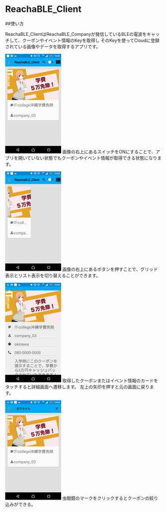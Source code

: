 # ReachaBLE_Client

##使い方

ReachaBLE_ClientはReachaBLE_Companyが発信しているBLEの電波をキャッチして、クーポンやイベント情報のKeyを取得し
そのKeyを使ってCloudに登録されている画像やデータを取得するアプリです。

![ホーム画面](https://github.com/graduation2015/ReachaBLE_Client/blob/master/art/s_Screenshot_2016-02-02-10-02-26.png)
  画像の右上にあるスイッチをONにすることで、アプリを開いていない状態でもクーポンやイベント情報が取得できる状態になります。


![表示切り替え](https://github.com/graduation2015/ReachaBLE_Client/blob/master/art/s_Screenshot_2016-02-02-10-03-14.png)
  画像の右上にあるボタンを押すことで、グリッド表示とリスト表示を切り替えることができます。

![詳細画面](https://github.com/graduation2015/ReachaBLE_Client/blob/master/art/s_Screenshot_2016-02-02-10-04-15.png)
  取得したクーポンまたはイベント情報のカードをタッチすると詳細画面へ遷移します。
  左上の矢印を押すと元の画面に戻ります。

![検索](https://github.com/graduation2015/ReachaBLE_Client/blob/master/art/s_Screenshot_2016-02-02-10-04-42.png)
  虫眼鏡のマークをクリックするとクーポンの絞り込みができる。
